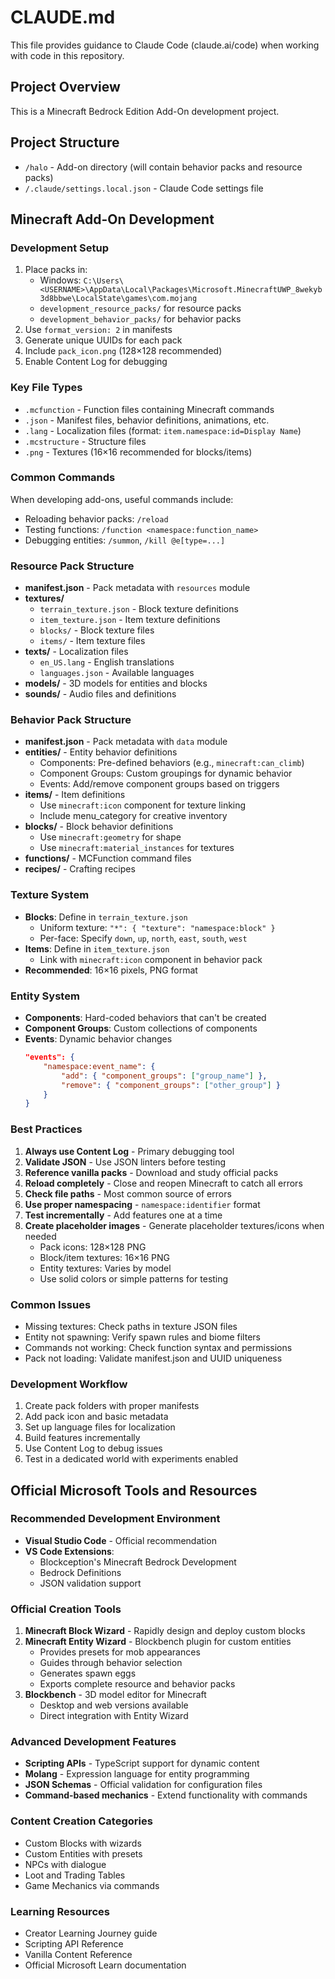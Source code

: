 # CLAUDE.md

This file provides guidance to Claude Code (claude.ai/code) when working with code in this repository.

## Project Overview

This is a Minecraft Bedrock Edition Add-On development project.

## Project Structure

- `/halo` - Add-on directory (will contain behavior packs and resource packs)
- `/.claude/settings.local.json` - Claude Code settings file

## Minecraft Add-On Development

### Development Setup
1. Place packs in:
   - Windows: `C:\Users\<USERNAME>\AppData\Local\Packages\Microsoft.MinecraftUWP_8wekyb3d8bbwe\LocalState\games\com.mojang`
   - `development_resource_packs/` for resource packs
   - `development_behavior_packs/` for behavior packs
2. Use `format_version: 2` in manifests
3. Generate unique UUIDs for each pack
4. Include `pack_icon.png` (128×128 recommended)
5. Enable Content Log for debugging

### Key File Types
- `.mcfunction` - Function files containing Minecraft commands
- `.json` - Manifest files, behavior definitions, animations, etc.
- `.lang` - Localization files (format: `item.namespace:id=Display Name`)
- `.mcstructure` - Structure files
- `.png` - Textures (16×16 recommended for blocks/items)

### Common Commands
When developing add-ons, useful commands include:
- Reloading behavior packs: `/reload`
- Testing functions: `/function <namespace:function_name>`
- Debugging entities: `/summon`, `/kill @e[type=...]`

### Resource Pack Structure
- **manifest.json** - Pack metadata with `resources` module
- **textures/**
  - `terrain_texture.json` - Block texture definitions
  - `item_texture.json` - Item texture definitions
  - `blocks/` - Block texture files
  - `items/` - Item texture files
- **texts/** - Localization files
  - `en_US.lang` - English translations
  - `languages.json` - Available languages
- **models/** - 3D models for entities and blocks
- **sounds/** - Audio files and definitions

### Behavior Pack Structure
- **manifest.json** - Pack metadata with `data` module
- **entities/** - Entity behavior definitions
  - Components: Pre-defined behaviors (e.g., `minecraft:can_climb`)
  - Component Groups: Custom groupings for dynamic behavior
  - Events: Add/remove component groups based on triggers
- **items/** - Item definitions
  - Use `minecraft:icon` component for texture linking
  - Include menu_category for creative inventory
- **blocks/** - Block behavior definitions
  - Use `minecraft:geometry` for shape
  - Use `minecraft:material_instances` for textures
- **functions/** - MCFunction command files
- **recipes/** - Crafting recipes

### Texture System
- **Blocks**: Define in `terrain_texture.json`
  - Uniform texture: `"*": { "texture": "namespace:block" }`
  - Per-face: Specify `down`, `up`, `north`, `east`, `south`, `west`
- **Items**: Define in `item_texture.json`
  - Link with `minecraft:icon` component in behavior pack
- **Recommended**: 16×16 pixels, PNG format

### Entity System
- **Components**: Hard-coded behaviors that can't be created
- **Component Groups**: Custom collections of components
- **Events**: Dynamic behavior changes
  ```json
  "events": {
      "namespace:event_name": {
          "add": { "component_groups": ["group_name"] },
          "remove": { "component_groups": ["other_group"] }
      }
  }
  ```

### Best Practices
1. **Always use Content Log** - Primary debugging tool
2. **Validate JSON** - Use JSON linters before testing
3. **Reference vanilla packs** - Download and study official packs
4. **Reload completely** - Close and reopen Minecraft to catch all errors
5. **Check file paths** - Most common source of errors
6. **Use proper namespacing** - `namespace:identifier` format
7. **Test incrementally** - Add features one at a time
8. **Create placeholder images** - Generate placeholder textures/icons when needed
   - Pack icons: 128×128 PNG
   - Block/item textures: 16×16 PNG
   - Entity textures: Varies by model
   - Use solid colors or simple patterns for testing

### Common Issues
- Missing textures: Check paths in texture JSON files
- Entity not spawning: Verify spawn rules and biome filters
- Commands not working: Check function syntax and permissions
- Pack not loading: Validate manifest.json and UUID uniqueness

### Development Workflow
1. Create pack folders with proper manifests
2. Add pack icon and basic metadata
3. Set up language files for localization
4. Build features incrementally
5. Use Content Log to debug issues
6. Test in a dedicated world with experiments enabled

## Official Microsoft Tools and Resources

### Recommended Development Environment
- **Visual Studio Code** - Official recommendation
- **VS Code Extensions**:
  - Blockception's Minecraft Bedrock Development
  - Bedrock Definitions
  - JSON validation support

### Official Creation Tools
1. **Minecraft Block Wizard** - Rapidly design and deploy custom blocks
2. **Minecraft Entity Wizard** - Blockbench plugin for custom entities
   - Provides presets for mob appearances
   - Guides through behavior selection
   - Generates spawn eggs
   - Exports complete resource and behavior packs
3. **Blockbench** - 3D model editor for Minecraft
   - Desktop and web versions available
   - Direct integration with Entity Wizard

### Advanced Development Features
- **Scripting APIs** - TypeScript support for dynamic content
- **Molang** - Expression language for entity programming
- **JSON Schemas** - Official validation for configuration files
- **Command-based mechanics** - Extend functionality with commands

### Content Creation Categories
- Custom Blocks with wizards
- Custom Entities with presets
- NPCs with dialogue
- Loot and Trading Tables
- Game Mechanics via commands

### Learning Resources
- Creator Learning Journey guide
- Scripting API Reference
- Vanilla Content Reference
- Official Microsoft Learn documentation